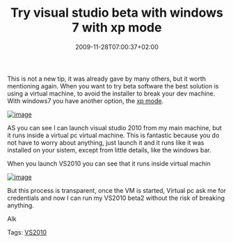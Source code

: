 ﻿---
title: "Try visual studio beta with windows 7 with xp mode"
description: ""
date: 2009-11-28T07:00:37+02:00
draft: false
tags: [VS2010]
categories: [General]
---
This is not a new tip, it was already gave by many others, but it worth mentioning again. When you want to try beta software the best solution is using a virtual machine, to avoid the installer to break your dev machine. With windows7 you have another option, the [xp mode](http://www.microsoft.com/windows/virtual-pc/download.aspx).

[![image](https://www.codewrecks.com/blog/wp-content/uploads/2009/11/image_thumb25.png "image")](https://www.codewrecks.com/blog/wp-content/uploads/2009/11/image25.png)

AS you can see I can launch visual studio 2010 from my main machine, but it runs inside a virtual pc virtual machine. This is fantastic because you do not have to worry about anything, just launch it and it runs like it was installed on your sistem, except from little details, like the windows bar.

When you launch VS2010 you can see that it runs inside virtual machin

[![image](https://www.codewrecks.com/blog/wp-content/uploads/2009/11/image_thumb26.png "image")](https://www.codewrecks.com/blog/wp-content/uploads/2009/11/image26.png)

But this process is transparent, once the VM is started, Virtual pc ask me for credentials and now I can run my VS2010 beta2 without the risk of breaking anything.

Alk

Tags: [VS2010](http://technorati.com/tag/VS2010)
